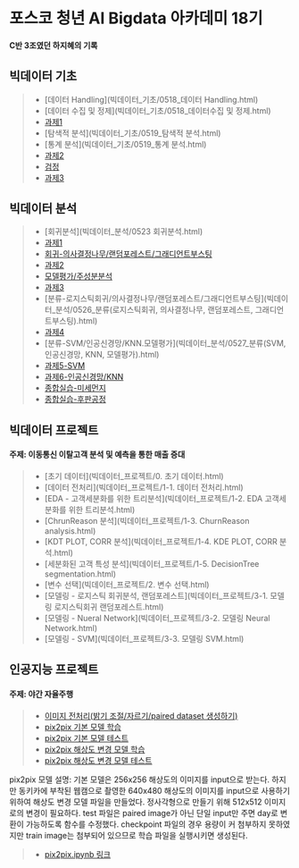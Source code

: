 # 포스코 청년 AI Bigdata 아카데미 18기

#### C반 3조였던 하지혜의 기록


## 빅데이터 기초

>  - [데이터 Handling](빅데이터_기초/0518_데이터 Handling.html)
>  - [데이터 수집 및 정제](빅데이터_기초/0518_데이터수집 및 정제.html)
>  - [과제1](빅데이터_기초/C3하지혜_빅데이터분석기초1일차.html)
>  - [탐색적 분석](빅데이터_기초/0519_탐색적 분석.html)
>  - [통계 분석](빅데이터_기초/0519_통계 분석.html)
>  - [과제2](빅데이터_기초/C3하지혜_빅데이터분석기초2일차.html)
>  - [검정](빅데이터_기초/0520_검정.html)
>  - [과제3](빅데이터_기초/C3하지혜_빅데이터분석기초3일차.html) <br/>
 
## 빅데이터 분석

>  - [회귀분석](빅데이터_분석/0523 회귀분석.html)
>  - [과제1](빅데이터_분석/C3하지혜_0523과제.html)
>  - [회귀-의사결정나무/랜덤포레스트/그래디언트부스팅](빅데이터_분석/0524_의사결정나무_랜덤포레스트_그래디언트부스팅.html)
>  - [과제2](빅데이터_분석/C3하지혜_0524과제.html)
>  - [모델평가/주성분분석](빅데이터_분석/0525_모델평가_주성분분석.html)
>  - [과제3](빅데이터_분석/C3하지혜_0525과제.html)
>  - [분류-로지스틱회귀/의사결정나무/랜덤포레스트/그래디언트부스팅](빅데이터_분석/0526_분류(로지스틱회귀, 의사결정나무, 랜덤포레스트, 그래디언트부스팅).html)
>  - [과제4](빅데이터_분석/C3하지혜_0526과제.html)
>  - [분류-SVM/인공신경망/KNN.모델평가](빅데이터_분석/0527_분류(SVM, 인공신경망, KNN, 모델평가).html) <br/>
>  - [과제5-SVM](빅데이터_분석/C3하지혜_0527과제.html)
>  - [과제6-인공신경망/KNN](빅데이터_분석/C3하지혜_0528과제.html)
>  - [종합실습-미세먼지](빅데이터_분석/C3하지혜_종합실습1.html)
>  - [종합실습-후판공정](빅데이터_분석/C3하지혜_종합실습2.html)

## 빅데이터 프로젝트
#### 주제: 이동통신 이탈고객 분석 및 예측을 통한 매출 증대

>  - [초기 데이터](빅데이터_프로젝트/0. 초기 데이터.html)
>  - [데이터 전처리](빅데이터_프로젝트/1-1. 데이터 전처리.html)
>  - [EDA - 고객세분화를 위한 트리분석](빅데이터_프로젝트/1-2. EDA 고객세분화를 위한 트리분석.html)
>  - [ChrunReason 분석](빅데이터_프로젝트/1-3. ChurnReason analysis.html)
>  - [KDT PLOT, CORR 분석](빅데이터_프로젝트/1-4. KDE PLOT, CORR 분석.html)
>  - [세분화된 고객 특성 분석](빅데이터_프로젝트/1-5. DecisionTree segmentation.html)
>  - [변수 선택](빅데이터_프로젝트/2. 변수 선택.html)
>  - [모델링 - 로지스틱 회귀분석, 랜덤포레스트](빅데이터_프로젝트/3-1. 모델링 로지스틱회귀 랜덤포레스트.html)
>  - [모델링 - Nueral Network](빅데이터_프로젝트/3-2. 모델링 Neural Network.html)
>  - [모델링 - SVM](빅데이터_프로젝트/3-3. 모델링 SVM.html)

## 인공지능 프로젝트
#### 주제: 야간 자율주행 
>  - [이미지 전처리(밝기 조절/자르기/paired dataset 생성하기)](인공지능_프로젝트/pix2pix/ev.html)
>  - [pix2pix 기본 모델 학습](인공지능_프로젝트/pix2pix/pix2pix.html)
>  - [pix2pix 기본 모델 테스트](인공지능_프로젝트/pix2pix/pix2pix_test.html)
>  - [pix2pix 해상도 변경 모델 학습](인공지능_프로젝트/pix2pix/pix2pix_640_480.html)
>  - [pix2pix 해상도 변경 모델 테스트](인공지능_프로젝트/pix2pix/pix2pix_640_480_test.html)
>  
pix2pix 모델 설명: 기본 모델은 256x256 해상도의 이미지를 input으로 받는다. 하지만 동키카에 부착된 웹캠으로 촬영한 640x480 해상도의 이미지를 input으로 사용하기 위하여 해상도 변경 모델 파일을 만들었다. 정사각형으로 만들기 위해 512x512 이미지로의 변경이 필요하다. test 파일은 paired image가 아닌 단일 input만 주면 day로 변환이 가능하도록 함수를 수정했다. checkpoint 파일의 경우 용량이 커 첨부하지 못하였지만 train image는 첨부되어 있으므로 학습 파일을 실행시키면 생성된다.
>  - [pix2pix.ipynb 링크](https://github.com/hajihye123/bigdata.github.io/tree/gh-pages/%EC%9D%B8%EA%B3%B5%EC%A7%80%EB%8A%A5_%ED%94%84%EB%A1%9C%EC%A0%9D%ED%8A%B8/pix2pix)

